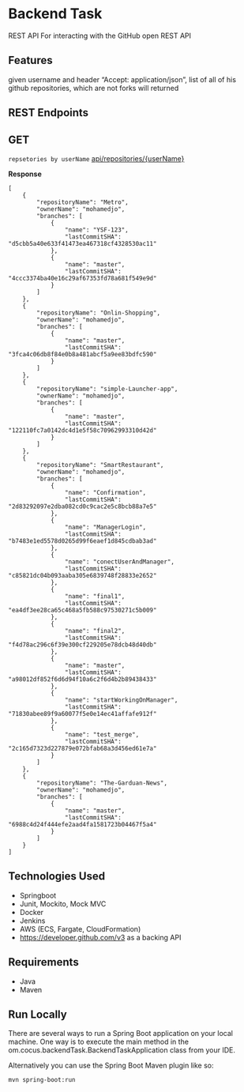
# Backend Task

REST API For interacting with the GitHub open REST API

## Features

given username and header “Accept: application/json”, 
list of all of his github repositories, which are not forks will returned




## REST Endpoints

## GET
`repsetories by userName` [api/repositories/{userName}](#get-1billingretrieve-billing-datajson) <br/>

**Response**

```
[
    {
        "repositoryName": "Metro",
        "ownerName": "mohamedjo",
        "branches": [
            {
                "name": "YSF-123",
                "lastCommitSHA": "d5cbb5a40e633f41473ea467318cf4328530ac11"
            },
            {
                "name": "master",
                "lastCommitSHA": "4ccc3374ba40e16c29af67353fd78a681f549e9d"
            }
        ]
    },
    {
        "repositoryName": "Onlin-Shopping",
        "ownerName": "mohamedjo",
        "branches": [
            {
                "name": "master",
                "lastCommitSHA": "3fca4c06db8f84e0b8a481abcf5a9ee83bdfc590"
            }
        ]
    },
    {
        "repositoryName": "simple-Launcher-app",
        "ownerName": "mohamedjo",
        "branches": [
            {
                "name": "master",
                "lastCommitSHA": "122110fc7a0142dc4d1e5f58c70962993310d42d"
            }
        ]
    },
    {
        "repositoryName": "SmartRestaurant",
        "ownerName": "mohamedjo",
        "branches": [
            {
                "name": "Confirmation",
                "lastCommitSHA": "2d83292097e2dba082cd0c9cac2e5c8bcb88a7e5"
            },
            {
                "name": "ManagerLogin",
                "lastCommitSHA": "b7483e1ed5578d0265d99f6eaef1d845cdbab3ad"
            },
            {
                "name": "conectUserAndManager",
                "lastCommitSHA": "c85821dc04b093aaba305e6839748f28833e2652"
            },
            {
                "name": "final1",
                "lastCommitSHA": "ea4df3ee28ca65c468a5fb588c97530271c5b009"
            },
            {
                "name": "final2",
                "lastCommitSHA": "f4d78ac296c6f39e300cf229205e78dcb48d40db"
            },
            {
                "name": "master",
                "lastCommitSHA": "a98012df852f6d6d94f10a6c2f6d4b2b89438433"
            },
            {
                "name": "startWorkingOnManager",
                "lastCommitSHA": "71830abee89f9a60077f5e0e14ec41affafe912f"
            },
            {
                "name": "test_merge",
                "lastCommitSHA": "2c165d7323d227879e072bfab68a3d456ed61e7a"
            }
        ]
    },
    {
        "repositoryName": "The-Garduan-News",
        "ownerName": "mohamedjo",
        "branches": [
            {
                "name": "master",
                "lastCommitSHA": "6988c4d24f444efe2aad4fa1581723b04467f5a4"
            }
        ]
    }
]
```
## Technologies Used

- Springboot
- Junit, Mockito,  Mock MVC 
- Docker
- Jenkins
- AWS (ECS, Fargate, CloudFormation)
- https://developer.github.com/v3 as a backing API
## Requirements

- Java 
- Maven 
## Run Locally


There are several ways to run a Spring Boot application on your local machine. One way is to execute the main method in the om.cocus.backendTask.BackendTaskApplication class from your IDE.

Alternatively you can use the Spring Boot Maven plugin like so:


```bash
mvn spring-boot:run
```
